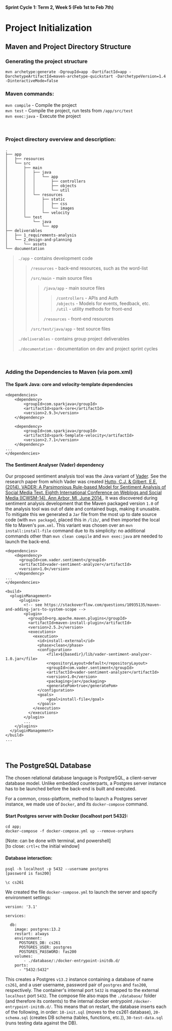#### Sprint Cycle 1: Term 2, Week 5 (Feb 1st to Feb 7th)
# Project Initialization

## Maven and Project Directory Structure
### Generating the project structure
```
mvn archetype:generate -DgroupId=app -DartifactId=app -DarchetypeArtifactId=maven-archetype-quickstart -DarchetypeVersion=1.4 -DinteractiveMode=false
```

### Maven commands:<br>
```mvn compile``` - Compile the project<br>
```mvn test``` - Compile the project, run tests from ```/app/src/test```<br>
```mvn exec:java``` - Execute the project<br>

<br>

### Project directory overview and description:
```
.
├── app
│   ├── resources
│   └── src
│       ├── main
│       │   ├── java
│       │   │   └── app
│       │   │       ├── controllers
│       │   │       ├── objects
│       │   │       └── util
│       │   └── resources
│       │       ├── static
│       │       │   ├── css
│       │       │   └── images
│       │       └── velocity
│       └── test
│           └── java
│               └── app
├── deliverables
│   ├── 1_requirements-analysis
│   └── 2_design-and-planning
│       └── assets
└── documentation
```

>```./app``` - contains development code<br>
>
>> ```/resources``` - back-end resources, such as the word-list<br>
>>
>> ```/src/main``` - main source files<br>
>>
>>> ```/java/app``` - main source files<br>
>>>
>>>> ```/controllers``` - APIs and Auth<br>
>>>> ```/objects``` - Models for events, feedback, etc.<br>
>>>> ```/util``` - utility methods for front-end<br>
>>>>
>>> ```/resources``` - front-end resources<br>
>>>
>> ```/src/test/java/app``` - test source files<br>
>>
>```./deliverables``` - contains group project deliverables<br>
>
>```./documentation``` - documentation on dev and project sprint cycles<br>
>

<br>

### Adding the Dependencies to Maven (via pom.xml)

#### The Spark Java: core and velocity-template dependencies
```
<dependencies>
    <dependency>
        <groupId>com.sparkjava</groupId>
        <artifactId>spark-core</artifactId>
        <version>2.9.3</version>
    </dependency>

    <dependency>
        <groupId>com.sparkjava</groupId>
        <artifactId>spark-template-velocity</artifactId>
        <version>2.7.1</version>
    </dependency>
...
</dependencies>
```

#### The Sentiment Analyser (Vader) dependency
Our proposed sentiment analysis tool was the Java variant of [Vader](https://github.com/cjhutto/vaderSentiment). See the research paper from which Vader was created [Hutto, C.J. & Gilbert, E.E. (2014). VADER: A Parsimonious Rule-based Model for Sentiment Analysis of Social Media Text. Eighth International Conference on Weblogs and Social Media (ICWSM-14). Ann Arbor, MI, June 2014.](https://www.aaai.org/ocs/index.php/ICWSM/ICWSM14/paper/view/8109/8122).
It was discovered during sentiment analysis development that the Maven packaged version `1.0` of the analysis tool was out of date and contained bugs, making it unusable. To mitigate this we generated a `Jar` file from the most up to date source code (with `mvn package`), placed this in `/lib/`, and then imported the local file to Maven's `pom.xml`. This variant was chosen over an `mvn install:install-file` command due to its simplicity: no additional commands other than `mvn clean compile` and `mvn exec:java` are needed to launch the back-end.
```
<dependencies>
    <dependency>
      <groupId>com.vader.sentiment</groupId>
      <artifactId>vader-sentiment-analyzer</artifactId>
      <version>1.0</version>
    </dependency>
...
</dependencies>

<build>
  <pluginManagement>
      <plugins>
        <!-- see https://stackoverflow.com/questions/10935135/maven-and-adding-jars-to-system-scope -->
        <plugin>
          <groupId>org.apache.maven.plugins</groupId>
          <artifactId>maven-install-plugin</artifactId>
          <version>2.5.2</version>
          <executions>
            <execution>
              <id>install-external</id>
              <phase>clean</phase>
              <configuration>
                  <file>${basedir}/lib/vader-sentiment-analyzer-1.0.jar</file>
                  <repositoryLayout>default</repositoryLayout>
                  <groupId>com.vader.sentiment</groupId>
                  <artifactId>vader-sentiment-analyzer</artifactId>
                  <version>1.0</version>
                  <packaging>jar</packaging>
                  <generatePom>true</generatePom>
              </configuration>
              <goals>
                  <goal>install-file</goal>
              </goals>
            </execution>
          </executions>
        </plugin>
        ...
    </plugins>
  </pluginManagement>
</build>
...
```
<br>

## The PostgreSQL Database 

The chosen relational database language is PostgreSQL, a client-server database model. Unlike embedded counterparts, a Postgres server instance has to be launched before the back-end is built and executed. 

For a common, cross-platform, method to launch a Postgres server instance, we made use of `Docker`, and its `docker-compose` command.

#### Start Postgres server with Docker (localhost port 5432):
```
cd app;
docker-compose -f docker-compose.yml up --remove-orphans
```
[Note: can be done with terminal, and powershell]<br>
[to close: `crtl+c` the initial window] <br>


#### Database interaction:
```
psql -h localhost -p 5432 --username postgres
[password is fas200]

\c cs261
```

We created the file `docker-compose.yml` to launch the server and specify environment settings:
```
version: '3.1'

services:

  db:
    image: postgres:13.2
    restart: always
    environment:
      POSTGRES_DB: cs261
      POSTGRES_USER: postgres
      POSTGRES_PASSWORD: fas200
    volumes:
        - ./database/:/docker-entrypoint-initdb.d/
    ports:
      - "5432:5432"
```

This creates a Postgres `v13.2` instance containing a database of name `cs261`, and a user username, password pair of `postgres` and `fas200`, respectively. The container's internal port `5432` is mapped to the external `localhost` port `5432`. The compose file also maps the `./database/` folder (and therefore its contents) to the internal docker entrypoint `/docker-entrypoint-initdb.d/`. This means that on restart, the database inserts each of the following, in order: `10-init.sql` (moves to the cs261 database), `20-schema.sql` (creates DB schema (tables, functions, etc.)), `30-test-data.sql` (runs testing data against the DB).

<!-- ### MacOS Guide:
Start PostgreSQL server:
```
pg_ctl -D /usr/local/var/postgres start && brew services start postgresql
```

Interact with database:
```
psql postgres 
\c database
```

Stop PostgreSQL server:
```
pg_ctl -D /usr/local/var/postgres stop && brew services stop postgresql
``` -->
